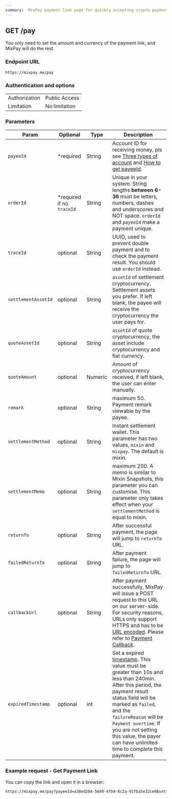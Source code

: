 ```yaml
---
summary:  MixPay payment link page for quickly accepting crypto payments.
---
```


## GET /pay

You only need to set the amount and currency of the payment link, and MixPay will do the rest.

### Endpoint URL

```
https://mixpay.me/pay
```

### Authentication and options

|  |  |
| -- | -- |
| Authorization | Public Access |
| Limitation | No limitation |

### Parameters

|  Param | Optional | Type | Description |
| --- | --- | --- | --- |
| `payeeId` | <span class="required">*required</span> | String |  Account ID for receiving money, pls see [Three types of account](https://mixpay.me/developers/guides/integration-verview#three-types-of-account) and [How to get payeeId](https://mixpay.me/developers/guides/integration-verview#payee-id). |
| `orderId` | <span class="required">*required</span> if no `traceId` | String | Unique in your system. String lengths **between 6-36** must be letters, numbers, dashes and underscores and NOT space. `orderId` and `payeeId` make a payment unique. |
| `traceId` | optional | String |  UUID, used to prevent double payment and to check the payment result. You should use `orderId` instead.  |
| `settlementAssetId` | optional | String | `assetId` of settlement cryptocurrency. Settlement assets you prefer. If left blank, the payee will receive the cryptocurrency the user pays for. |
| `quoteAssetId` | optional | String | `assetId` of quote cryptocurrency, the asset include cryptocurrency and fiat currency. |
| `quoteAmount` | optional | Numeric | Amount of cryptocurrency received, if left blank, the user can enter manually. |
| `remark` | optional | String |  maximum 50. Payment remark viewable by the payee. |
| `settlementMethod` | optional | String | Instant settlement wallet. This parameter has two values, `mixin` and `mixpay`. The default is mixin. |
| `settlementMemo` | optional | String | maximum 200. A memo is similar to Mixin Snapshots, this parameter you can customise. This parameter only takes effect when your `settlementMethod` is equal to mixin. |
| `returnTo` | optional | String | After successful payment, the page will jump to `returnTo` URL. |
| `failedReturnTo` | optional | String | After payment failure, the page will jump to `failedReturnTo` URL. |
| `callbackUrl` | optional | String | After payment successfully, MixPay will issue a POST request to this URL on our server-side. For security reasons, URLs only support HTTPS and has to be [URL encoded](https://www.w3schools.com/tags/ref_urlencode.ASP). Please refer to [Payment Callback](https://mixpay.me/developers/api/payments/payment-callback). |
| `expiredTimestamp` | optional | int | Set a expired [timestamp](https://en.wikipedia.org/wiki/Unix_time). This value must be greater than 10s and less than 240min. After this period, the payment result status field will be marked as `failed`, and the `failureReason` will be `Payment overtime`. If you are not setting this value, the payer can have unlimited time to complete this payment. |


### Example request - Get Payment Link

You can copy the link and open it in a browser:

```bash
https://mixpay.me/pay?payeeId=a38ed284-5689-4fb9-8c2a-91fba5e32ce9&settlementAssetId=c6d0c728-2624-429b-8e0d-d9d19b6592fa&quoteAssetId=usd&quoteAmount=10
```
